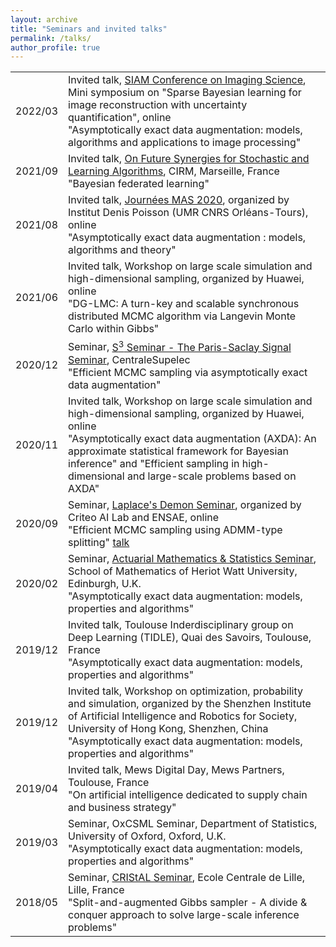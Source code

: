 ```yaml
---
layout: archive
title: "Seminars and invited talks"
permalink: /talks/
author_profile: true
---
```


<table width="100%">
    <tr>
        <td>2022/03</td>
        <td>
            Invited talk, <a href="https://www.siam.org/conferences/cm/conference/is22"> SIAM Conference on Imaging Science</a>, Mini symposium on "Sparse Bayesian learning for image reconstruction with uncertainty quantification", online<br/>
            <span>
            "Asymptotically exact data augmentation: models, algorithms and applications to image processing"
            </span>
        </td>
    </tr>
    <tr>
        <td>2021/09</td>
        <td>
            Invited talk, <a href="https://conferences.cirm-math.fr/2389.html"> On Future Synergies for Stochastic and Learning Algorithms</a>, CIRM, Marseille, France<br/>
            <span>
            "Bayesian federated learning"
            </span>
        </td>
    </tr>
    <tr>
        <td>2021/08</td>
        <td>
            Invited talk, <a href="https://mas2020.sciencesconf.org/"> Journées MAS 2020</a>, organized by Institut Denis Poisson (UMR CNRS Orléans-Tours), online<br/>
            <span>
            "Asymptotically exact data augmentation : models, algorithms and theory"
            </span>
        </td>
    </tr>
    <tr>
        <td>2021/06</td>
        <td>
            Invited talk, Workshop on large scale simulation and high-dimensional sampling, organized by Huawei, online<br/>
            <span>
            "DG-LMC: A turn-key and scalable synchronous distributed MCMC algorithm via Langevin Monte Carlo within Gibbs"
            </span>
        </td>
    </tr>
    <tr>
        <td>2020/12</td>
        <td>
            Seminar, <a href="https://s3-seminar.github.io/">S<sup>3</sup> Seminar - The Paris-Saclay Signal Seminar</a>, CentraleSupelec<br/>
            <span>
            "Efficient MCMC sampling via asymptotically exact data augmentation"
            </span>
        </td>
    </tr>
    <tr>
        <td>2020/11</td>
        <td>
            Invited talk, Workshop on large scale simulation and high-dimensional sampling, organized by Huawei, online<br/>
            <span>
            "Asymptotically exact data augmentation (AXDA): An approximate statistical framework for Bayesian inference" and "Efficient sampling in high-dimensional and large-scale problems based on AXDA"
            </span>
        </td>
    </tr>
	<tr>
    	<td>2020/09</td>
    	<td>
    		Seminar, <a href="https://ailab.criteo.com/laplaces-demon-bayesian-machine-learning-at-scale/">Laplace's Demon Seminar</a>, organized by Criteo AI Lab and ENSAE, online<br/>
	    	<span>
	    	"Efficient MCMC sampling using ADMM-type splitting" <a href="https://www.youtube.com/watch?v=O8LNn_5CokQ&feature=youtu.be"><i class="fas fa-fw fa-video"></i> talk</a>
	    	</span>
    	</td>
    </tr>
    <tr>
    	<td>2020/02</td>
    	<td>
    		Seminar, <a href="http://www.macs.hw.ac.uk/school_seminars/seminar_AMS.php">Actuarial Mathematics & Statistics Seminar</a>, School of Mathematics of Heriot Watt University, Edinburgh, U.K.<br/>
	    	<span>
	    	"Asymptotically exact data augmentation: models, properties and algorithms"
	    	</span>
    	</td>
    </tr>
    <tr>
    	<td>2019/12</td>
    	<td>
    		Invited talk, Toulouse Inderdisciplinary group on Deep Learning (TIDLE), Quai des Savoirs, Toulouse, France<br/>
	    	<span>
	    	"Asymptotically exact data augmentation: models, properties and algorithms"
	    	</span>
    	</td>
    </tr>
    <tr>
    	<td>2019/12</td>
    	<td>
    		Invited talk, Workshop on optimization, probability and simulation, organized by the Shenzhen Institute of Artificial Intelligence and Robotics for Society, University of Hong Kong, Shenzhen, China<br/>
	    	<span>
	    	"Asymptotically exact data augmentation: models, properties and algorithms"
	    	</span>
    	</td>
    </tr>
    <tr>
    	<td>2019/04</td>
    	<td>
    		Invited talk, Mews Digital Day, Mews Partners, Toulouse, France<br/>
	    	<span>
	    	"On artificial intelligence dedicated to supply chain and business strategy"
	    	</span>
    	</td>
    </tr>	
    <tr>
    	<td>2019/03</td>
    	<td>
    		Seminar, OxCSML Seminar, Department of Statistics, University of Oxford, Oxford, U.K.<br/>
	    	<span>
	    	"Asymptotically exact data augmentation: models, properties and algorithms"
	    	</span>
    	</td>
    </tr>
    <tr>
    	<td>2018/05</td>
    	<td>
    		Seminar, <a href="http://seminaire.univ-lille1.fr/node/308">CRIStAL Seminar</a>, Ecole Centrale de Lille, Lille, France<br/>
	    	<span>
	    	"Split-and-augmented Gibbs sampler - A divide & conquer approach to solve large-scale inference problems"
	    	</span>
    	</td>
    </tr>	
</table>
